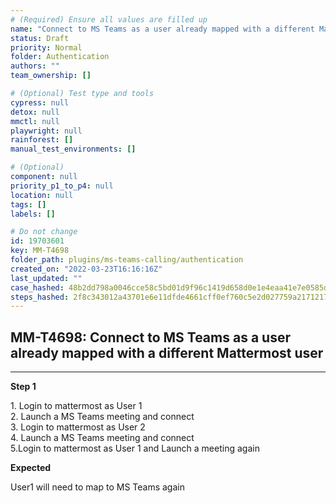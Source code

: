 ```yaml
---
# (Required) Ensure all values are filled up
name: "Connect to MS Teams as a user already mapped with a different Mattermost user"
status: Draft
priority: Normal
folder: Authentication
authors: ""
team_ownership: []

# (Optional) Test type and tools
cypress: null
detox: null
mmctl: null
playwright: null
rainforest: []
manual_test_environments: []

# (Optional)
component: null
priority_p1_to_p4: null
location: null
tags: []
labels: []

# Do not change
id: 19703601
key: MM-T4698
folder_path: plugins/ms-teams-calling/authentication
created_on: "2022-03-23T16:16:16Z"
last_updated: ""
case_hashed: 48b2dd798a0046cce58c5bd01d9f96c1419d658d0e1e4eaa41e7e0585ddf30f4d036c2743fde1b025a37989cc7f233ff
steps_hashed: 2f8c343012a43701e6e11dfde4661cff0ef760c5e2d027759a21712178c76db6d15daec8067c7717813d0e29fcc6a4ea
---
```


## MM-T4698: Connect to MS Teams as a user already mapped with a different Mattermost user

---

**Step 1**

1\. Login to mattermost as User 1\
2\. Launch a MS Teams meeting and connect\
3\. Login to mattermost as User 2\
4\. Launch a MS Teams meeting and connect\
5.Login to mattermost as User 1 and Launch a meeting again

**Expected**

User1 will need to map to MS Teams again
